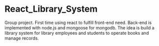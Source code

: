 # React_Library_System
Group project. First time using react to fulfill front-end need. Back-end is implemented with node.js and mongoose for mongodb. The idea is build a library system for library employees and students to operate books and manage records.
